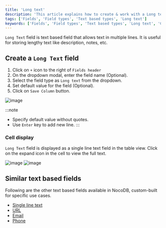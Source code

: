 ```yaml
---
title: 'Long text'
description: 'This article explains how to create & work with a Long text field.'
tags: ['Fields', 'Field types', 'Text based types', 'Long text']
keywords: ['Fields', 'Field types', 'Text based types', 'Long text', 'Create long text field']
---
```



`Long Text` field is text based field that allows text in multiple lines. It is useful for storing lengthy text like description, notes, etc.

## Create a `Long Text` field
1. Click on `+` icon to the right of `Fields header`
2. On the dropdown modal, enter the field name (Optional).
3. Select the field type as `Long text` from the dropdown.
4. Set default value for the field (Optional).
5. Click on `Save Column` button.

![image](/img/v2/fields/long-text.png)

:::note
- Specify default value without quotes.
- Use `Enter` key to add new line.
:::

### Cell display
`Long Text` field is displayed as a single line text field in the table view. Click on the expand icon in the cell to view the full text.

![image](/img/v2/fields/long-text-expand.png)
![image](/img/v2/fields/long-text-expand-2.png)


## Similar text based fields
Following are the other text based fields available in NocoDB, custom-built for specific use cases.
- [Single line text](010.single-line-text.md)
- [URL](050.url.md)
- [Email](030.email.md)
- [Phone](040.phonenumber.md)



